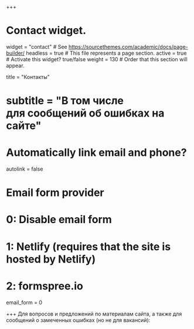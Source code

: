 +++
# Contact widget.
widget = "contact"  # See https://sourcethemes.com/academic/docs/page-builder/
headless = true  # This file represents a page section.
active = true  # Activate this widget? true/false
weight = 130  # Order that this section will appear.

title = "Контакты"
# subtitle = "В&nbsp;том числе для&nbsp;сообщений об&nbsp;ошибках на сайте"

# Automatically link email and phone?
autolink = false

# Email form provider
#   0: Disable email form
#   1: Netlify (requires that the site is hosted by Netlify)
#   2: formspree.io
email_form = 0

+++
Для вопросов и предложений по материалам сайта, а также для сообщений о
замеченных ошибках (но не для вакансий):
